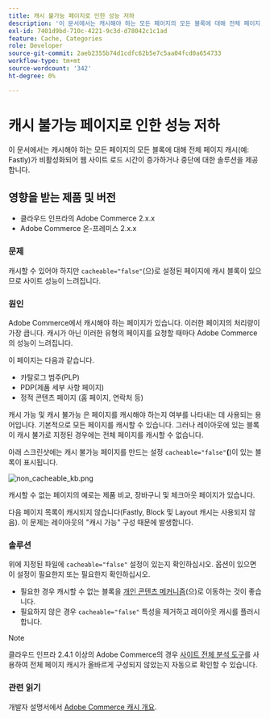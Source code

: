 ```yaml
---
title: 캐시 불가능 페이지로 인한 성능 저하
description: '이 문서에서는 캐시해야 하는 모든 페이지의 모든 블록에 대해 전체 페이지 캐시(예: Fastly)가 비활성화되어 웹 사이트 로드 시간이 증가하거나 중단에 대한 솔루션을 제공합니다.'
exl-id: 7401d9bd-710c-4221-9c3d-d78042c1c1ad
feature: Cache, Categories
role: Developer
source-git-commit: 2aeb2355b74d1cdfc62b5e7c5aa04fcd0a654733
workflow-type: tm+mt
source-wordcount: '342'
ht-degree: 0%

---
```


# 캐시 불가능 페이지로 인한 성능 저하

이 문서에서는 캐시해야 하는 모든 페이지의 모든 블록에 대해 전체 페이지 캐시(예: Fastly)가 비활성화되어 웹 사이트 로드 시간이 증가하거나 중단에 대한 솔루션을 제공합니다.

## 영향을 받는 제품 및 버전

* 클라우드 인프라의 Adobe Commerce 2.x.x
* Adobe Commerce 온-프레미스 2.x.x

### 문제

캐시할 수 있어야 하지만 `cacheable="false"`(으)로 설정된 페이지에 캐시 블록이 있으므로 사이트 성능이 느려집니다.

### 원인

Adobe Commerce에서 캐시해야 하는 페이지가 있습니다. 이러한 페이지의 처리량이 가장 큽니다. 캐시가 아닌 이러한 유형의 페이지를 요청할 때마다 Adobe Commerce의 성능이 느려집니다.

이 페이지는 다음과 같습니다.

* 카탈로그 범주(PLP)
* PDP(제품 세부 사항 페이지)
* 정적 콘텐츠 페이지 (홈 페이지, 연락처 등)

캐시 가능 및 캐시 불가능 은 페이지를 캐시해야 하는지 여부를 나타내는 데 사용되는 용어입니다. 기본적으로 모든 페이지를 캐시할 수 있습니다. 그러나 레이아웃에 있는 블록이 캐시 불가로 지정된 경우에는 전체 페이지를 캐시할 수 없습니다.

아래 스크린샷에는 캐시 불가능 페이지를 만드는 설정 `cacheable="false"`**(**)이 있는 블록이 표시됩니다.

![non_cacheable_kb.png](assets/non_cacheable_kb.png)

캐시할 수 없는 페이지의 예로는 제품 비교, 장바구니 및 체크아웃 페이지가 있습니다.

다음 페이지 목록이 캐시되지 않습니다(Fastly, Block 및 Layout 캐시는 사용되지 않음). 이 문제는 레이아웃의 &quot;캐시 가능&quot; 구성 때문에 발생합니다.

### 솔루션

위에 지정된 파일에 `cacheable="false"` 설정이 있는지 확인하십시오. 옵션이 있으면 이 설정이 필요한지 또는 필요한지 확인하십시오.

* 필요한 경우 캐시할 수 없는 블록을 [개인 콘텐츠 메커니즘](https://developer.adobe.com/commerce/php/development/cache/page/private-content/)(으)로 이동하는 것이 좋습니다.
* 필요하지 않은 경우 `cacheable="false"` 특성을 제거하고 레이아웃 캐시를 플러시합니다.

>[!NOTE]
>
>클라우드 인프라 2.4.1 이상의 Adobe Commerce의 경우 [사이트 전체 분석 도구](https://experienceleague.adobe.com/ko/docs/commerce-operations/tools/site-wide-analysis-tool/access)를 사용하여 전체 페이지 캐시가 올바르게 구성되지 않았는지 자동으로 확인할 수 있습니다.

### 관련 읽기

개발자 설명서에서 [Adobe Commerce 캐시 개요](https://developer.adobe.com/commerce/frontend-core/guide/caching/).
